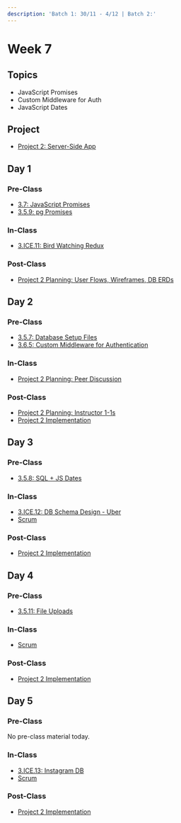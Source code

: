 ```yaml
---
description: 'Batch 1: 30/11 - 4/12 | Batch 2:'
---
```


# Week 7

## Topics

* JavaScript Promises
* Custom Middleware for Auth
* JavaScript Dates

## Project

* [Project 2: Server-Side App](../../projects/project-2-server-side-app.md)

## Day 1

### Pre-Class

* [3.7: JavaScript Promises](../../3-back-end-application/3.7-javascript-promises.md)
* [3.5.9: pg Promises](../../3-back-end-application/3.5-sql-applications/3.5.9-pg-promises.md)

### In-Class

* [3.ICE.11: Bird Watching Redux](../../3-back-end-application/3.ice-in-class-exercises/3.ice.11-bird-watching-redux.md)

### Post-Class

* [Project 2 Planning: User Flows, Wireframes, DB ERDs](../../projects/project-2-server-side-app.md#ideation-phase-2)

## Day 2

### Pre-Class

* [3.5.7: Database Setup Files](../../3-back-end-application/3.5-sql-applications/3.5.7-database-setup-files.md)
* [3.6.5: Custom Middleware for Authentication](../../3-back-end-application/3.6-authentication/3.6.5-custom-middleware-for-authentication.md)

### In-Class

* [Project 2 Planning: Peer Discussion](../../projects/project-2-server-side-app.md#ideation-phase-2)

### Post-Class

* [Project 2 Planning: Instructor 1-1s](../../projects/project-2-server-side-app.md#ideation-phase-2)
* [Project 2 Implementation](../../projects/project-2-server-side-app.md#recommended-order-of-implementation)

## Day 3

### Pre-Class

* [3.5.8: SQL + JS Dates](../../3-back-end-application/3.5-sql-applications/3.5.8-sql-+-js-dates.md)

### In-Class

* [3.ICE.12: DB Schema Design - Uber](../../3-back-end-application/3.ice-in-class-exercises/3.ice.12-db-schema-design-uber.md)
* [Scrum](../../course-logistics/course-methodology.md#project-scrums)

### Post-Class

* [Project 2 Implementation](../../projects/project-2-server-side-app.md#recommended-order-of-implementation)

## Day 4

### Pre-Class

* [3.5.11: File Uploads](../../3-back-end-application/3.5-sql-applications/3.5.11-file-uploads.md)

### In-Class

* [Scrum](../../course-logistics/course-methodology.md#project-scrums)

### Post-Class

* [Project 2 Implementation](../../projects/project-2-server-side-app.md#recommended-order-of-implementation)

## Day 5

### Pre-Class

No pre-class material today.

### In-Class

* [3.ICE.13: Instagram DB](../../3-back-end-application/3.ice-in-class-exercises/3.ice.13-db-schema-design-instagram.md)
* [Scrum](../../course-logistics/course-methodology.md#project-scrums)

### Post-Class

* [Project 2 Implementation](../../projects/project-2-server-side-app.md#recommended-order-of-implementation)

